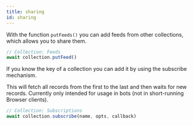 ```yaml
---
title: sharing
id: sharing
---
```

With the function ```putFeeds()``` you can add feeds from other collections, which allows you to share them.

``` js
// Collection: Feeds
await collection.putFeed()
```

If you know the key of a collection you can add it by using the subscribe mechanism.

This will fetch all records from the first to the last and then waits for new records. Currently only intended for usage in bots (not in short-running Browser clients).

``` js
// Collection: Subscriptions
await collection.subscribe(name, opts, callback)
```